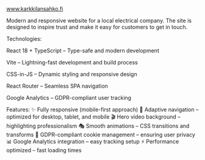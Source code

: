 www.karkkilansahko.fi

Modern and responsive website for a local electrical company. The site is designed to inspire trust and make it easy for customers to get in touch.

Technologies:

React 18 + TypeScript – Type-safe and modern development

Vite – Lightning-fast development and build process

CSS-in-JS – Dynamic styling and responsive design

React Router – Seamless SPA navigation

Google Analytics – GDPR-compliant user tracking

Features:
✨ Fully responsive (mobile-first approach)
📱 Adaptive navigation – optimized for desktop, tablet, and mobile
🎬 Hero video background – highlighting professionalism
🎭 Smooth animations – CSS transitions and transforms
🍪 GDPR-compliant cookie management – ensuring user privacy
📊 Google Analytics integration – easy tracking setup
⚡ Performance optimized – fast loading times
